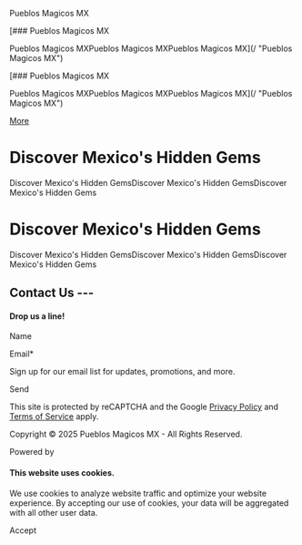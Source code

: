 Pueblos Magicos MX



[### Pueblos Magicos MX

Pueblos Magicos MXPueblos Magicos MXPueblos Magicos MX](/ "Pueblos Magicos MX")

[### Pueblos Magicos MX

Pueblos Magicos MXPueblos Magicos MXPueblos Magicos MX](/ "Pueblos Magicos MX")

[More](#)

Discover Mexico's Hidden Gems
=============================

Discover Mexico's Hidden GemsDiscover Mexico's Hidden GemsDiscover Mexico's Hidden Gems

Discover Mexico's Hidden Gems
=============================

Discover Mexico's Hidden GemsDiscover Mexico's Hidden GemsDiscover Mexico's Hidden Gems

Contact Us ---
--------------

#### Drop us a line!

Name

Email\*

Sign up for our email list for updates, promotions, and more.

Send

This site is protected by reCAPTCHA and the Google [Privacy Policy](https://policies.google.com/privacy) and [Terms of Service](https://policies.google.com/terms) apply.

Copyright © 2025 Pueblos Magicos MX - All Rights Reserved.

Powered by

#### This website uses cookies.

We use cookies to analyze website traffic and optimize your website experience. By accepting our use of cookies, your data will be aggregated with all other user data.

Accept
